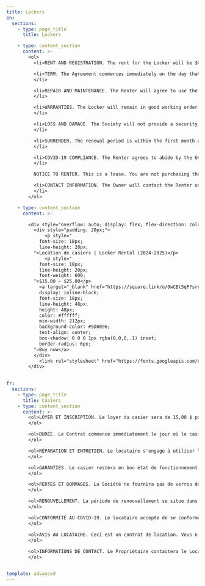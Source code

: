 ```yaml
---
title: Lockers
en:
  sections:
    - type: page_title
      title: Lockers

    - type: content_section
      content: >-
        <ol>
          <li>RENT AND REGISTRATION. The rent for the Locker will be $0.00 for one, or both semester(s) of the 2022-2023 Academic Year and must be registered with the Engineering Students’ Society (the “Society”).</li>

          <li>TERM. The Agreement commences immediately on the day that the Locker is registered with the Owner and will continue until the end of the semester chosen. (the "Term").
          </li>

          <li>REPAIR AND MAINTENANCE. The Renter will agree to use the Locker in a good and careful manner and will comply with all of the manufacturer's requirements and recommendations respecting the Locker and with any applicable law, whether local, provincial or federal, respecting the use of the Locker, including, but not limited to, environmental and copyright law. The Renter will use the Locker for the purpose for which it was designed and not for any other purpose. Failure to do so can result in a loss of access to rental privileges for the remainder of the Agreement.
          </li>

          <li>WARRANTIES. The Locker will remain in good working order and be returned to the Society in a clean and acceptable condition at the end of the Rental Period. 
          </li>

          <li>LOSS AND DAMAGE. The Society will not provide a security lock. It is the sole responsibility of the Renter to provide a security lock for the duration of the Agreement. The Society will not be responsible for the loss or damage of the Renter’s goods under any condition.
          </li>

          <li>SURRENDER. The renewal period is within the first month of the new semester. The Society will post an official deadline at a minimum of two (2) weeks in advance. Failure to renew and register the locker for the subsequent rental period will result in the loss of the Renter’s personal lock and Locker. Lockers not renewed must be vacated by the last day of the renewal period’s notice. Items left in the locker will be recoverable for a fee of $5 for a period of one (1) month after the last day of the renewal period. Claims for Items must be made in person at the Society’s office. Items left for longer than a month will be donated and/or disposed of.
          </li>

          <li>COVID-19 COMPLIANCE. The Renter agrees to abide by the University of Ottawa’s COVID-19 Health and Safety Protocols and Policies as outlined on www.uottawa.ca/coronavirus/en. The Renter understands that it is their responsibility to maintain a six (6) foot distance from other Locker users while accessing their Locker. The Renter agrees to regularly disinfect their Locker for the duration of the Agreement. By signing this Agreement, the Renter accepts the risks of COVID-19 exposure while on campus grounds and understands their compliance to the ever-changing guidelines provided by the University of Ottawa and Ottawa Public Health. 
          </li>

          NOTICE TO RENTER. This is a lease. You are not purchasing the Locker outlined in this Agreement. Do not sign this Agreement until you have read it in full. You are entitled to a copy of this Agreement upon completion. 

          <li>CONTACT INFORMATION. The Owner will contact the Renter using the following information provided. Should there be a lack of communication and accessibility, the Renter will no longer be eligible to rent from the Owner. 
          </li>
        </ol>

    - type: content_section
      content: >-

        <div style="overflow: auto; display: flex; flex-direction: column; justify-content: flex-end; align-items: center; background:#FFFFFF; border: 1px solid rgba(0, 0, 0, 0.1); box-shadow: -2px 10px 5px rgba(0, 0, 0, 0); border-radius: 10px">
          <div style="padding: 20px;">
              <p style="
            font-size: 18px;
            line-height: 20px;
          ">Location de casiers | Locker Rental (2024-2025)</p>
              <p style="
            font-size: 18px;
            line-height: 20px;
            font-weight: 600;
          ">$15.00 – $25.00</p>
            <a target="_blank" href="https://square.link/u/0wCBt5qP?src=embed" style="
            display: inline-block;
            font-size: 18px;
            line-height: 48px;
            height: 48px;
            color: #ffffff;
            min-width: 212px;
            background-color: #5D0096;
            text-align: center;
            box-shadow: 0 0 0 1px rgba(0,0,0,.1) inset;
            border-radius: 6px;
          ">Buy now</a>
          </div>
            <link rel="stylesheet" href="https://fonts.googleapis.com/css?family=Karla">
        </div>
      

fr:
  sections:
    - type: page_title
      title: Casiers
    - type: content_section
      content: >-
        <ol>LOYER ET INSCRIPTION. Le loyer du casier sera de 15,00 $ pour un ou 25,00 $ pour les deux semestres de l'année universitaire 2024-2025 et doit être enregistré auprès de l’Association des Étudiants en Génie (la " Société ").
        </ol>

        <ol>DURÉE. Le Contrat commence immédiatement le jour où le casier est enregistré auprès du propriétaire et se poursuivra jusqu'à la fin du semestre choisi. (la "Durée").
        </ol>

        <ol>RÉPARATION ET ENTRETIEN. Le locataire s'engage à utiliser le casier d'une manière bonne et prudente, et à se conformer à toutes les exigences et recommandations du fabricant concernant le casier et à toute loi applicable, qu'elle soit locale, étatique ou fédérale, concernant l'utilisation du casier, y compris, mais sans s'y limiter, la loi sur l'environnement et le droit d'auteur. Le locataire utilisera le casier aux fins pour lesquelles il a été conçu et non à d'autres fins. Tout manquement à cette règle peut entraîner la perte de l'accès aux privilèges de location pour le reste du contrat. 
        </ol>

        <ol>GARANTIES. Le casier restera en bon état de fonctionnement et sera rendu à la Société dans un état propre et acceptable à la fin de la période de location. 
        </ol>

        <ol>PERTES ET DOMMAGES. La Société ne fournira pas de verrou de sécurité. Il est de la seule responsabilité du locataire de fournir un cadenas de sécurité pour la durée du contrat. La Société ne sera pas responsable de la perte ou de l'endommagement des biens du locataire dans quelque condition que ce soit.
        </ol>

        <ol>RENOUVELLEMENT. La période de renouvellement se situe dans le premier mois du nouveau semestre. La Société affichera une date limite officielle au moins deux (2) semaines à l'avance. L'absence de renouvellement et d'enregistrement du casier pour la période de location suivante entraînera la perte de la serrure et du casier personnel du locataire. Les casiers non renouvelés doivent être libérés au plus tard le dernier jour de l'avis de la période de renouvellement. Les articles laissés dans le casier seront récupérables moyennant des frais de 5 $ pour une période d'un (1) mois après le dernier jour de la période de renouvellement. Les réclamations pour les articles doivent être faites en personne au bureau de la Société. Les articles laissés pendant plus d'un mois seront donnés et/ou éliminés.
        </ol>

        <ol>CONFORMITÉ AU COVID-19. Le locataire accepte de se conformer aux protocoles et aux politiques de santé et de sécurité du COVID-19 de l'Université d'Ottawa, tels que décrits sur le site https://www.uottawa.ca/coronavirus/fr. Le locataire comprend qu'il est de sa responsabilité de maintenir une distance de six (6) pieds des autres utilisateurs de casiers lorsqu'il accède à son casier. Le locataire accepte de désinfecter régulièrement son casier pendant la durée du contrat. En signant le présent contrat, le locataire accepte les risques d'exposition au COVID-19 lorsqu'il se trouve sur le campus et comprend qu'il doit se conformer aux directives en constante évolution de l'Université d'Ottawa et de Santé publique Ottawa. 
        </ol>

        <ol>AVIS AU LOCATAIRE. Ceci est un contrat de location. Vous n'achetez pas le casier décrit dans le présent contrat. Ne signez pas ce contrat avant de l'avoir lu en entier. Vous avez le droit d'obtenir une copie du présent contrat une fois qu'il est terminé. 
        </ol>
        
        <ol>INFORMATIONS DE CONTACT. Le Propriétaire contactera le Locataire en utilisant les informations suivantes fournies. S'il y a un manque de communication et d'accessibilité, le locataire ne sera plus autorisé à louer auprès du propriétaire.
        </ol> 


template: advanced
---
```

